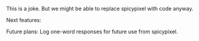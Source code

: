 This is a joke. But we might be able to replace spicypixel with code anyway.

Next features:

Future plans:
Log one-word responses for future use from spicypixel.
